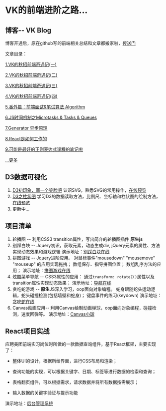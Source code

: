 # VK的前端进阶之路...

## 博客-- VK Blog



博客开通后，原在github写的前端相关总结和文章都搬家啦，[传送门](https://forrany.github.io)

文章目录：

[1.VK的秋招前端奇遇记(一)](https://forrany.github.io/2018/08/10/VK-mistake(1)/)

[2.VK的秋招前端奇遇记(二)](https://forrany.github.io/2018/08/11/VK-mistake(2)/)

[3.VK的秋招前端奇遇记(三)](https://forrany.github.io/2018/08/12/VK-mistake(3)/)

[4.VK的秋招前端奇遇记(四)](https://forrany.github.io/2018/09/04/VK-mistake(4)/)

[5.番外篇：前端面试&笔试算法 Algorithm](https://forrany.github.io/2018/08/21/front-end-interview-algorithm/)

[6.JS时间机制之Microtasks & Tasks & Queues](https://forrany.github.io/2018/09/04/Tasks,-microtasks,-queues-and-schedules/)

[7.Generator 异步原理](https://forrany.github.io/2018/08/28/How-generator-works/)

[8.React是如何工作的](https://forrany.github.io/2018/08/22/how-react-works/)

[9.可能是最好的正则表达式课程的笔记啦](https://forrany.github.io/2018/08/15/regular-expression/)

[...更多](https://forrany.github.io/)

## D3数据可视化

1. [D3初印象，画一个笑脸吧](https://forrany.github.io/2019/02/16/D3%E5%8F%AF%E8%A7%86%E5%8C%96%E4%B9%8B%E5%88%9D%E5%8D%B0%E8%B1%A1/) 认识SVG，熟悉SVG的常用操作，[在线预览](https://forrany.github.io/Web-Project/D3js%E5%8F%AF%E8%A7%86%E5%8C%96/1.Smile%20face%20with%20D3js/)
2. [D3之柱状图](https://forrany.github.io/2019/03/20/D3%E6%95%B0%E6%8D%AE%E5%8F%AF%E8%A7%86%E5%8C%96%E6%9F%B1%E7%8A%B6%E5%9B%BE/) 学习D3的数据读取方法，比例尺、坐标轴和柱状图的绘制方法，[在线预览](https://forrany.github.io/Web-Project/D3js%E5%8F%AF%E8%A7%86%E5%8C%96/2.Making%20a%20Bar%20Chat/)
3. 更新中...



## 项目清单

1. 轮播图    --  利用CSS3 transition属性，写出简介的轮播图插件  **原生js**
2. 别踩白块  --  Jquery初识，获取元素，动态生成div, jQuery元素的属性、方法实现动态效果和游戏逻辑
演示地址：[别踩白块在线](https://forrany.github.io/Web-Project/%E5%88%AB%E8%B8%A9%E7%99%BD%E5%9D%97/)
3. 拼图游戏  --  Jquery进阶应用。 对鼠标事件"mousedown" "mousemove" "mouseup" 的应用实现拖拽； 数组保存、指导拼图位置；  数组乱序方法的应用； 
演示地址：[拼图游戏在线](https://forrany.github.io/Web-Project/%E6%8B%BC%E5%9B%BE%E7%BB%83%E4%B9%A0/)
4. 炫酷菜单导航 -- CSS3属性的应用： 通过`transform: rotateZ()`属性以及transition属性实现动态效果；
演示地址：[导航在线](https://forrany.github.io/Web-Project/%E7%82%AB%E9%85%B7%E8%8F%9C%E5%8D%95%E5%AF%BC%E8%88%AA/demo.html)
5. 贪吃蛇游戏 -- **原生**JS深入学习，oop面向对象编程。 蛇身跟随蛇头运动逻辑，蛇头碰撞检测(包括墙壁和蛇身)；  键盘事件的练习(keydown)
演示地址：[贪吃蛇在线](https://forrany.github.io/Web-Project/%E8%B4%AA%E5%90%83%E8%9B%87/snake.html)
6. Canvas动画应用-- 利用Canvas绘制动画弹球，oop面向对象编程，碰撞检测，速度回弹等。
演示地址：[Canvas小球](https://forrany.github.io/Web-Project/Canvas%E5%8A%A8%E7%94%BB%E5%BA%94%E7%94%A8--%E7%96%AF%E7%8B%82%E7%9A%84%E5%B0%8F%E7%90%83/dBubbles.html)

## React项目实战
应聘美团前端实习岗位时所做的一款数据查询组件，基于React框架，主要实现了：

* 整体UI的设计，根据所给界面，进行CSS布局和渲染；

* 查询功能的实现，可以根据关键字、日期、标签等进行数据的检索和查询；

* 表格翻页组件，可以根据需求，请求数据并将所有数据按需展示；

* 输入数据的关键字验证与提示功能

演示地址：[后台管理系统](https://forrany.github.io/Web-Project/%E5%9F%BA%E4%BA%8EReact%E7%9A%84%E5%88%97%E8%A1%A8%E6%9F%A5%E8%AF%A2%E7%BB%84%E4%BB%B6/build/)
